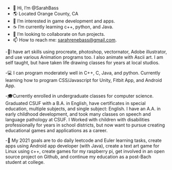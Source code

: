 - 👋 Hi, I’m @SarahBass
- 🌎 Located Orange County, CA 
- 👀 I’m interested in game development and apps.
- ☕ I’m currently learning c++, python, and Java.
- 🙊 I’m looking to collaborate on fun projects.
- 📫 How to reach me: sarahrenebass@gmail.com. 

-🎨I have art skills using procreate, photoshop, 
vectornator, Adobe illustrator, and use various
Animation programs too. I also animate with
Ascii art. I am self taught, but have taken 
life drawing classes for years at local studios.

-💻 I can program moderately well in C++, C, Java, 
and python. Currently learning how to program 
CSS/Javascript for Unity, Fitbit App, and 
Android App. 

-🎓Currently enrolled in undergraduate classes
 for computer science. Graduated CSUF with a B.A.
in English, have certificates in special education,
multiple subjects, and single subject: English. I have 
an A.A. in early childhood development, and took many
classes on speech and language pathology at CSUF.
I Worked with children with disabilities professionally 
for years in school districts, but now want to pursue 
creating educational games and applications as a career. 


-👑 My 2021 goals are to do daily leetcode and
Euler learning tasks, create apps using Android app
developer (with Java), create a text art game for 
Linux using c++, create games for my raspberry pi,
get involved in an open source project on Github, 
and continue my education as a post-Bach student
at college.  


